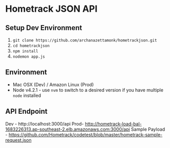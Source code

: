 # Hometrack JSON API

## Setup Dev Environment
1. ```git clone https://github.com/archanazettamonk/hometrackjson.git```
2. ```cd hometrackjson```
3. ```npm install```
4. ```nodemon app.js```

## Environment
* Mac OSX (Dev) / Amazon Linux (Prod)
* Node v4.2.1 - use `nvm` to switch to a desired version if you have multiple `node` installed

## API Endpoint
Dev - http://localhost:3000/api
Prod- http://hometrack-load-bal-1683226313.ap-southeast-2.elb.amazonaws.com:3000/api
Sample Payload - https://github.com/Hometrack/codetest/blob/master/hometrack-sample-request.json
